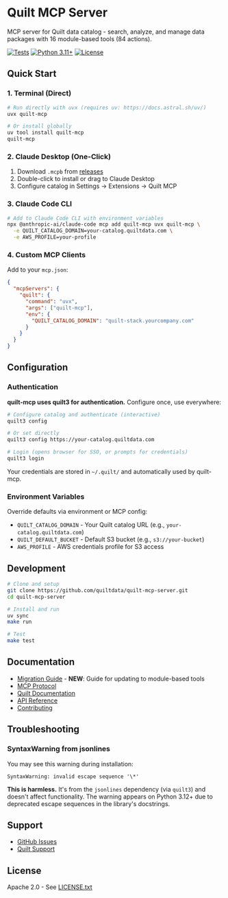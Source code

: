 # Quilt MCP Server

MCP server for Quilt data catalog - search, analyze, and manage data packages with 16 module-based tools (84 actions).

[![Tests](https://github.com/quiltdata/quilt-mcp-server/actions/workflows/push.yml/badge.svg)](https://github.com/quiltdata/quilt-mcp-server/actions/workflows/push.yml)
[![Python 3.11+](https://img.shields.io/badge/python-3.11+-blue.svg)](https://www.python.org/downloads/)
[![License](https://img.shields.io/badge/license-Apache%202.0-blue.svg)](LICENSE.txt)

## Quick Start

### 1. Terminal (Direct)

```bash
# Run directly with uvx (requires uv: https://docs.astral.sh/uv/)
uvx quilt-mcp

# Or install globally
uv tool install quilt-mcp
quilt-mcp
```

### 2. Claude Desktop (One-Click)

1. Download `.mcpb` from [releases](https://github.com/quiltdata/quilt-mcp-server/releases)
2. Double-click to install or drag to Claude Desktop
3. Configure catalog in Settings → Extensions → Quilt MCP

### 3. Claude Code CLI

```bash
# Add to Claude Code CLI with environment variables
npx @anthropic-ai/claude-code mcp add quilt-mcp uvx quilt-mcp \
  -e QUILT_CATALOG_DOMAIN=your-catalog.quiltdata.com \
  -e AWS_PROFILE=your-profile
```

### 4. Custom MCP Clients

Add to your `mcp.json`:

```json
{
  "mcpServers": {
    "quilt": {
      "command": "uvx",
      "args": ["quilt-mcp"],
      "env": {
        "QUILT_CATALOG_DOMAIN": "quilt-stack.yourcompany.com"
      }
    }
  }
}
```

## Configuration

### Authentication

**quilt-mcp uses quilt3 for authentication.** Configure once, use everywhere:

```bash
# Configure catalog and authenticate (interactive)
quilt3 config

# Or set directly
quilt3 config https://your-catalog.quiltdata.com

# Login (opens browser for SSO, or prompts for credentials)
quilt3 login
```

Your credentials are stored in `~/.quilt/` and automatically used by quilt-mcp.

### Environment Variables

Override defaults via environment or MCP config:

- `QUILT_CATALOG_DOMAIN` - Your Quilt catalog URL (e.g., `your-catalog.quiltdata.com`)
- `QUILT_DEFAULT_BUCKET` - Default S3 bucket (e.g., `s3://your-bucket`)
- `AWS_PROFILE` - AWS credentials profile for S3 access

## Development

```bash
# Clone and setup
git clone https://github.com/quiltdata/quilt-mcp-server.git
cd quilt-mcp-server

# Install and run
uv sync
make run

# Test
make test
```

## Documentation

- [Migration Guide](./docs/MIGRATION_GUIDE_MODULE_TOOLS.md) - **NEW**: Guide for updating to module-based tools
- [MCP Protocol](https://modelcontextprotocol.io)
- [Quilt Documentation](https://docs.quiltdata.com)
- [API Reference](./docs/api.md)
- [Contributing](./docs/developer/CONTRIBUTING.md)

## Troubleshooting

### SyntaxWarning from jsonlines

You may see this warning during installation:

```text
SyntaxWarning: invalid escape sequence '\*'
```

**This is harmless.** It's from the `jsonlines` dependency (via `quilt3`) and doesn't affect functionality.
The warning appears on Python 3.12+ due to deprecated escape sequences in the library's docstrings.

## Support

- [GitHub Issues](https://github.com/quiltdata/quilt-mcp-server/issues)
- [Quilt Support](support@quilt.bio)

## License

Apache 2.0 - See [LICENSE.txt](LICENSE.txt)
